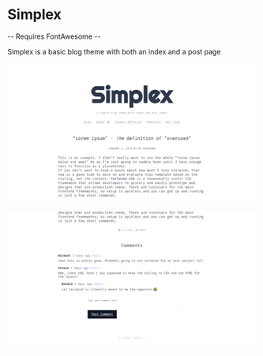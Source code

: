 # Simplex

-- Requires FontAwesome --

Simplex is a basic blog theme with both an index and a post page

![Screenshot 1](./screenshot1.png)

![Screenshot 2](./screenshot2.png)
